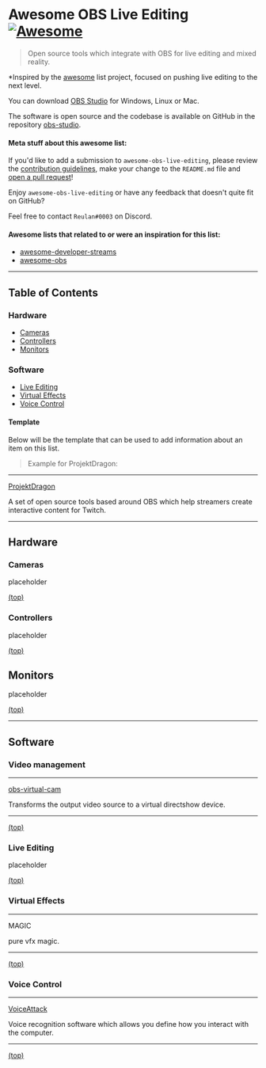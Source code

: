 # Awesome OBS Live Editing [![Awesome](https://awesome.re/badge-flat2.svg)](https://awesome.re)

> Open source tools which integrate with OBS for live editing and mixed reality.

*Inspired by the [awesome](https://github.com/sindresorhus/awesome) list project, focused on pushing live editing to the next level.

You can download [OBS Studio](https://obsproject.com/download) for Windows, Linux or Mac.

The software is open source and the codebase is available on GitHub in the repository [obs-studio](https://github.com/obsproject/obs-studio).

#### Meta stuff about this awesome list:

If you'd like to add a submission to `awesome-obs-live-editing`, please review the [contribution guidelines](CONTRIBUTING.md), make your change to the `README.md` file and [open a pull request](https://opensource.guide/how-to-contribute/#opening-a-pull-request)!

Enjoy `awesome-obs-live-editing` or have any feedback that doesn't quite fit on GitHub? 

Feel free to contact `Reulan#0003` on Discord.

#### Awesome lists that related to or were an inspiration for this list:

- [awesome-developer-streams](https://github.com/bnb/awesome-developer-streams)
- [awesome-obs](https://github.com/juancarlospaco/awesome-obs)


---
## Table of Contents
### Hardware
- [Cameras](#cameras)
- [Controllers](#controllers)
- [Monitors](#monitors)

### Software
- [Live Editing](#live-editing)
- [Virtual Effects](#software)
- [Voice Control](#voice-control)

#### Template
Below will be the template that can be used to add information about an item on this list.

> Example for ProjektDragon:
---
[ProjektDragon](http://projektdragon.com)

A set of open source tools based around OBS which help streamers create interactive content for Twitch. 

---

## Hardware
### Cameras
placeholder

[(top)](#table-of-contents)

### Controllers
placeholder

[(top)](#table-of-contents)

## Monitors
placeholder

[(top)](#table-of-contents)

---
## Software
### Video management
---
[obs-virtual-cam](https://github.com/CatxFish/obs-virtual-cam)

Transforms the output video source to a virtual directshow device.

---
[(top)](#table-of-contents)

### Live Editing
placeholder

[(top)](#table-of-contents)

### Virtual Effects
---
MAGIC

pure vfx magic.

---


[(top)](#table-of-contents)

### Voice Control
---
[VoiceAttack](https://voiceattack.com/)

Voice recognition software which allows you define how you interact with the computer. 

---

[(top)](#table-of-contents)
